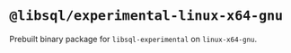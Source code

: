 # `@libsql/experimental-linux-x64-gnu`

Prebuilt binary package for `libsql-experimental` on `linux-x64-gnu`.
